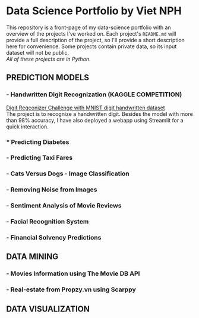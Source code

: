 # Data Science Portfolio by Viet NPH
This repository is a front-page of my data-science portfolio with an overview of the projects I've worked on. Each project's `README.md` will provide a full description of the project, so I'll provide a short description here for convenience. 
Some projects contain private data, so its input dataset will not be public.<br/>
_All of these projects are in Python._

## PREDICTION MODELS

### - Handwritten Digit Recognization (KAGGLE COMPETITION)
[Digit Regconizer Challenge with MNIST digit handwritten dataset](https://github.com/vietthewildman/kaggle-competition-digit-regconizer)<br/>
The project is to recognize a handwritten digit. Besides the model with more than 98% accuracy, I have also deployed a webapp using Streamlit for a quick interaction.

### * Predicting Diabetes


### - Predicting Taxi Fares


### - Cats Versus Dogs - Image Classification


### - Removing Noise from Images


### - Sentiment Analysis of Movie Reviews


### - Facial Recognition System


### - Financial Solvency Predictions

## DATA MINING

### - Movies Information using The Movie DB API

### - Real-estate from Propzy.vn using Scarppy

## DATA VISUALIZATION

### 
